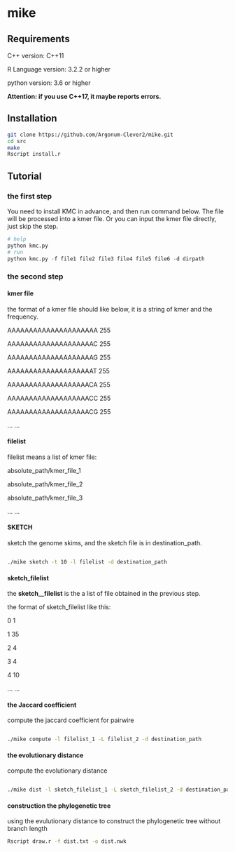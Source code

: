# mike
## Requirements

C++ version: C++11

R Language version: 3.2.2 or higher

python version: 3.6 or higher

**Attention: if you use C++17, it maybe reports errors.**

## Installation
```bash
git clone https://github.com/Argonum-Clever2/mike.git
cd src
make
Rscript install.r
```

## Tutorial
### the first step
You need to install KMC in advance, and then run command below. The file will be processed into a kmer file. Or you can input the kmer file directly, just skip the step.
 
```python
# help
python kmc.py
# run
python kmc.py -f file1 file2 file3 file4 file5 file6 -d dirpath
```
### the second step 
#### kmer file
the format of a kmer file should like below, it is a string of kmer and the frequency.

AAAAAAAAAAAAAAAAAAAAA   255

AAAAAAAAAAAAAAAAAAAAC   255

AAAAAAAAAAAAAAAAAAAAG   255

AAAAAAAAAAAAAAAAAAAAT   255

AAAAAAAAAAAAAAAAAAACA   255

AAAAAAAAAAAAAAAAAAACC   255

AAAAAAAAAAAAAAAAAAACG   255

...   ...

#### filelist
filelist means a list of kmer file:

absolute_path/kmer_file_1

absolute_path/kmer_file_2

absolute_path/kmer_file_3

...   ...


#### SKETCH
sketch the genome skims, and the sketch file is in destination_path.
```bash

./mike sketch -t 10 -l filelist -d destination_path

```
#### sketch_filelist
the **sketch__filelist** is the a list of file obtained in the previous step.

the format of sketch_filelist like this:

0       1 

1       35   

2       4  

3       4   

4       10      

...   ...


#### the Jaccard coefficient 
compute the jaccard coefficient for pairwire
```bash

./mike compute -l filelist_1 -L filelist_2 -d destination_path

```

#### the evolutionary distance

compute the evolutionary distance
```bash

./mike dist -l sketch_filelist_1 -L sketch_filelist_2 -d destination_path

```

#### construction the phylogenetic tree

using the evulutionary distance to construct the phylogenetic tree without branch length
```bash
Rscript draw.r -f dist.txt -o dist.nwk
```
